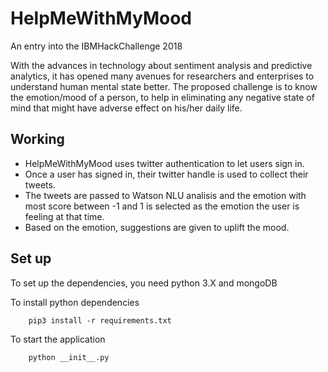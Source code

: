 # HelpMeWithMyMood
An entry into the IBMHackChallenge 2018

With the advances in technology about sentiment analysis and predictive analytics, it has opened many avenues for researchers and enterprises to understand human mental state better. The proposed challenge is to know the emotion/mood of a person, to help in eliminating any negative state of mind that might have adverse effect on his/her daily life.

## Working

- HelpMeWithMyMood uses twitter authentication to let users sign in.
- Once a user has signed in, their twitter handle is used to collect their tweets.
- The tweets are passed to Watson NLU analisis and the emotion with most score between -1 and 1 is selected as the emotion the user is feeling at that time.
- Based on the emotion, suggestions are given to uplift the mood.

## Set up

To set up the dependencies, you need python 3.X and mongoDB

To install python dependencies

```
    pip3 install -r requirements.txt
```

To start the application

```
    python __init__.py
```